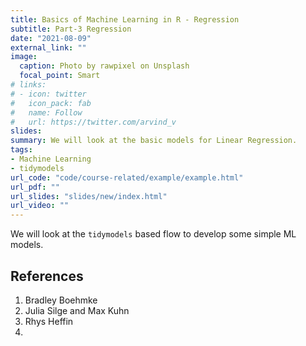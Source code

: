 ```yaml
---
title: Basics of Machine Learning in R - Regression
subtitle: Part-3 Regression
date: "2021-08-09"
external_link: ""
image:
  caption: Photo by rawpixel on Unsplash
  focal_point: Smart
# links:
# - icon: twitter
#   icon_pack: fab
#   name: Follow
#   url: https://twitter.com/arvind_v
slides:
summary: We will look at the basic models for Linear Regression.
tags:
- Machine Learning
- tidymodels
url_code: "code/course-related/example/example.html"
url_pdf: ""
url_slides: "slides/new/index.html"
url_video: ""
---
```


We will look at the `tidymodels` based flow to develop some simple ML models.

## References

1. Bradley Boehmke
2. Julia Silge and Max Kuhn
3. Rhys Heffin
4. 
